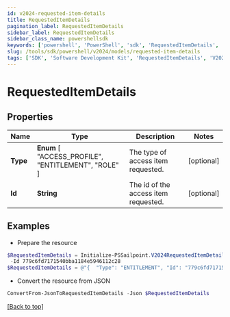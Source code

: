 ```yaml
---
id: v2024-requested-item-details
title: RequestedItemDetails
pagination_label: RequestedItemDetails
sidebar_label: RequestedItemDetails
sidebar_class_name: powershellsdk
keywords: ['powershell', 'PowerShell', 'sdk', 'RequestedItemDetails', 'V2024RequestedItemDetails'] 
slug: /tools/sdk/powershell/v2024/models/requested-item-details
tags: ['SDK', 'Software Development Kit', 'RequestedItemDetails', 'V2024RequestedItemDetails']
---
```



# RequestedItemDetails

## Properties

Name | Type | Description | Notes
------------ | ------------- | ------------- | -------------
**Type** |  **Enum** [  "ACCESS_PROFILE",    "ENTITLEMENT",    "ROLE" ] | The type of access item requested. | [optional] 
**Id** | **String** | The id of the access item requested. | [optional] 

## Examples

- Prepare the resource
```powershell
$RequestedItemDetails = Initialize-PSSailpoint.V2024RequestedItemDetails  -Type ENTITLEMENT `
 -Id 779c6fd7171540bba1184e5946112c28
$RequestedItemDetails = @"{  "Type": "ENTITLEMENT", "Id": "779c6fd7171540bba1184e5946112c28" }"@
```

- Convert the resource from JSON
```powershell
ConvertFrom-JsonToRequestedItemDetails -Json $RequestedItemDetails
```


[[Back to top]](#) 

